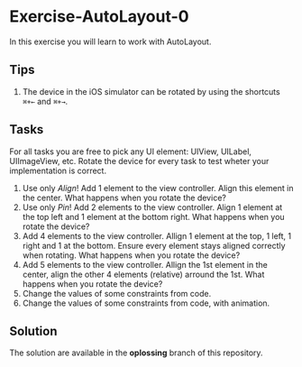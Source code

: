 # Exercise-AutoLayout-0

In this exercise you will learn to work with AutoLayout.

## Tips
1. The device in the iOS simulator can be rotated by using the shortcuts `⌘+←` and `⌘+→`.

## Tasks
For all tasks you are free to pick any UI element: UIView, UILabel, UIImageView, etc. Rotate the device for every task to test wheter your implementation is correct.

1. Use only *Align*! Add 1 element to the view controller. Align this element in the center. What happens when you rotate the device?
2. Use only *Pin*! Add 2 elements to the view controller. Align 1 element at the top left and 1 element at the bottom right. What happens when you rotate the device?
3. Add 4 elements to the view controller. Allign 1 element at the top, 1 left, 1 right and 1 at the bottom. Ensure every element stays aligned correctly when rotating. What happens when you rotate the device?
4. Add 5 elements to the view controller. Allign the 1st element in the center, align the other 4 elements (relative) arround the 1st. What happens when you rotate the device?
5. Change the values of some constraints from code.
6. Change the values of some constraints from code, with animation.

## Solution
The solution are available in the **oplossing** branch of this repository.